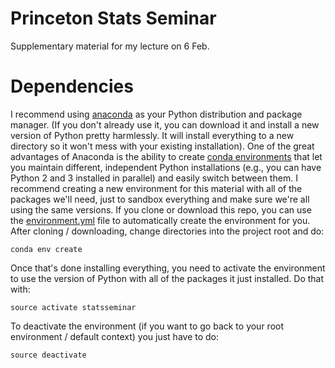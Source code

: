 # Princeton Stats Seminar

Supplementary material for my lecture on 6 Feb.

# Dependencies

I recommend using [anaconda](https://anaconda.org/) as your Python distribution and package
manager. (If you don't already use it, you can download it and install a new version of Python
pretty harmlessly. It will install everything to a new directory so it won't mess with your
existing installation). One of the great advantages of Anaconda is the ability to create [conda
environments](https://conda.io/docs/using/envs.html) that let you maintain different, independent
Python installations (e.g., you can have Python 2 and 3 installed in parallel) and easily switch
between them. I recommend creating a new environment for this material with all of the packages
we'll need, just to sandbox everything and make sure we're all using the same versions. If you
clone or download this repo, you can use the
[environment.yml](https://github.com/adrn/PrincetonStatsSeminar/blob/master/environment.yml) file
to automatically create the environment for you. After cloning / downloading, change directories
into the project root and do:

    conda env create

Once that's done installing everything, you need to activate the environment to use the version of
Python with all of the packages it just installed. Do that with:

    source activate statsseminar

To deactivate the environment (if you want to go back to your root environment / default context)
you just have to do:

    source deactivate
